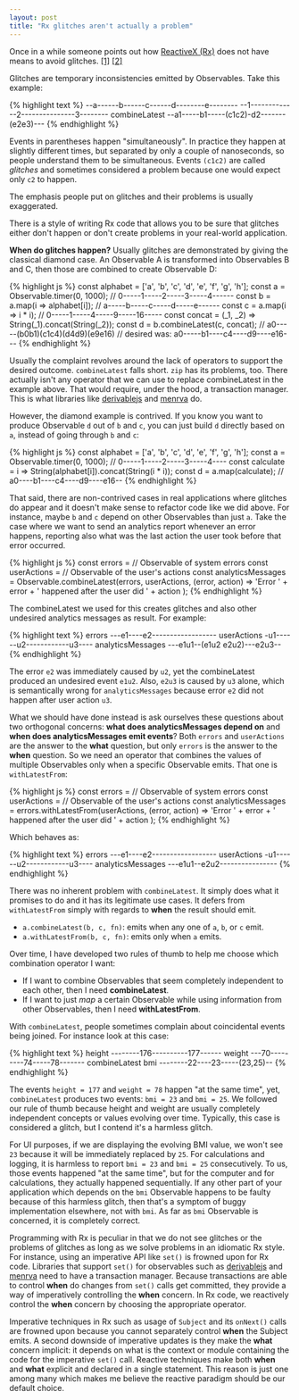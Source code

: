 ```yaml
---
layout: post
title: "Rx glitches aren't actually a problem"
---
```


Once in a while someone points out how [ReactiveX (Rx)](http://reactivex.io/) does not have means to avoid glitches. [[1]](http://stackoverflow.com/questions/22332407/how-to-avoid-glitches-in-rx?rq=1) [[2]](https://social.msdn.microsoft.com/Forums/en-US/bc2c4b71-c97b-428e-ad71-324055a3cd03/another-discussion-on-glitches-and-rx?forum=rx)

Glitches are temporary inconsistencies emitted by Observables. Take this example:

{% highlight text %}
--a------b------c------d--------e--------
--1-------------2---------------3--------
           combineLatest
--a1-----b1-----(c1c2)-d2-------(e2e3)---
{% endhighlight %}

Events in parentheses happen "simultaneously". In practice they happen at slightly different times, but separated by only a couple of nanoseconds, so people understand them to be simultaneous. Events `(c1c2)` are called *glitches* and sometimes considered a problem because one would expect only `c2` to happen.

The emphasis people put on glitches and their problems is usually exaggerated.

There is a style of writing Rx code that allows you to be sure that glitches either don't happen or don't create problems in your real-world application.

**When do glitches happen?** Usually glitches are demonstrated by giving the classical diamond case. An Observable A is transformed into Observables B and C, then those are combined to create Observable D:

{% highlight js %}
const alphabet = ['a', 'b', 'c', 'd', 'e', 'f', 'g', 'h'];
const a = Observable.timer(0, 1000);  // 0-----1-----2-----3-----4------
const b = a.map(i => alphabet[i]);    // a-----b-----c-----d-----e------
const c = a.map(i => i * i);          // 0-----1-----4-----9-----16-----
const concat = (_1, _2) => String(_1).concat(String(_2));
const d = b.combineLatest(c, concat); // a0-----(b0b1)(c1c4)(d4d9)(e9e16)
                         // desired was: a0-----b1----c4----d9----e16---
{% endhighlight %}

Usually the complaint revolves around the lack of operators to support the desired outcome. `combineLatest` falls short. `zip` has its problems, too. There actually isn't any operator that we can use to replace combineLatest in the example above. That would require, under the hood, a transaction manager. This is what libraries like [derivablejs](https://github.com/ds300/derivablejs) and [menrva](https://github.com/phadej/menrva) do.

However, the diamond example is contrived. If you know you want to produce Observable `d` out of `b` and `c`, you can just build `d` directly based on `a`, instead of going through `b` and `c`:

{% highlight js %}
const alphabet = ['a', 'b', 'c', 'd', 'e', 'f', 'g', 'h'];
const a = Observable.timer(0, 1000); // 0-----1-----2-----3-----4----
const calculate = i => String(alphabet[i]).concat(String(i * i));
const d = a.map(calculate);          // a0----b1----c4----d9----e16--
{% endhighlight %}

That said, there are non-contrived cases in real applications where glitches do appear and it doesn't make sense to refactor code like we did above. For instance, maybe `b` and `c` depend on other Observables than just `a`. Take the case where we want to send an analytics report whenever an error happens, reporting also what was the last action the user took before that error occurred.

{% highlight js %}
const errors = // Observable of system errors
const userActions = // Observable of the user's actions
const analyticsMessages = Observable.combineLatest(errors, userActions,
  (error, action) =>
    'Error ' + error + ' happened after the user did ' + action
);
{% endhighlight %}

The combineLatest we used for this creates glitches and also other undesired analytics messages as result. For example:

{% highlight text %}
errors            ---e1----e2------------------
userActions       -u1------u2------------u3----
analyticsMessages ---e1u1--(e1u2 e2u2)---e2u3--
{% endhighlight %}

The error `e2` was immediately caused by `u2`, yet the combineLatest produced an undesired event `e1u2`. Also, `e2u3` is caused by `u3` alone, which is semantically wrong for `analyticsMessages` because error `e2` did not happen after user action `u3`.

What we should have done instead is ask ourselves these questions about two orthogonal concerns: **what does analyticsMessages depend on** and **when does analyticsMessages emit events**? Both `errors` and `userActions` are the answer to the **what** question, but only `errors` is the answer to the **when** question. So we need an operator that combines the values of multiple Observables only when a specific Observable emits. That one is `withLatestFrom`:

{% highlight js %}
const errors = // Observable of system errors
const userActions = // Observable of the user's actions
const analyticsMessages = errors.withLatestFrom(userActions,
  (error, action) =>
    'Error ' + error + ' happened after the user did ' + action
);
{% endhighlight %}

Which behaves as:

{% highlight text %}
errors            ---e1----e2------------------
userActions       -u1------u2------------u3----
analyticsMessages ---e1u1--e2u2----------------
{% endhighlight %}

There was no inherent problem with `combineLatest`. It simply does what it promises to do and it has its legitimate use cases. It defers from `withLatestFrom` simply with regards to **when** the result should emit.

- `a.combineLatest(b, c, fn)`: emits when any one of `a`, `b`, or `c` emit.
- `a.withLatestFrom(b, c, fn)`: emits only when `a` emits.

Over time, I have developed two rules of thumb to help me choose which combination operator I want:

- If I want to combine Observables that seem completely independent to each other, then I need **combineLatest**.
- If I want to just *map* a certain Observable while using information from other Observables, then I need **withLatestFrom**.

With `combineLatest`, people sometimes complain about coincidental events being joined. For instance look at this case:

{% highlight text %}
height --------176----------177------
weight ---70---------74-----78-------
               combineLatest
bmi    --------22----23-----(23,25)--
{% endhighlight %}

The events `height = 177` and `weight = 78` happen "at the same time", yet, `combineLatest` produces two events: `bmi = 23` and `bmi = 25`. We followed our rule of thumb because height and weight are usually completely independent concepts or values evolving over time. Typically, this case is considered a glitch, but I contend it's a harmless glitch.

For UI purposes, if we are displaying the evolving BMI value, we won't see `23` because it will be immediately replaced by `25`. For calculations and logging, it is harmless to report `bmi = 23` and `bmi = 25` consecutively. To us, those events happened "at the same time", but for the computer and for calculations, they actually happened sequentially. If any other part of your application which depends on the `bmi` Observable happens to be faulty because of this harmless glitch, then that's a symptom of buggy implementation elsewhere, not with `bmi`. As far as `bmi` Observable is concerned, it is completely correct.

Programming with Rx is peculiar in that we do not see glitches or the problems of glitches as long as we solve problems in an idiomatic Rx style. For instance, using an imperative API like `set()` is frowned upon for Rx code. Libraries that support `set()` for observables such as [derivablejs](https://github.com/ds300/derivablejs) and [menrva](https://github.com/phadej/menrva) need to have a transaction manager. Because transactions are able to control **when** do changes from `set()` calls get committed, they provide a way of imperatively controlling the **when** concern. In Rx code, we reactively control the **when** concern by choosing the appropriate operator.

Imperative techniques in Rx such as usage of `Subject` and its `onNext()` calls are frowned upon because you cannot separately control **when** the Subject emits. A second downside of imperative updates is they make the **what** concern implicit: it depends on what is the context or module containing the code for the imperative `set()` call. Reactive techniques make both **when** and **what** explicit and declared in a single statement. This reason is just one among many which makes me believe the reactive paradigm should be our default choice.
